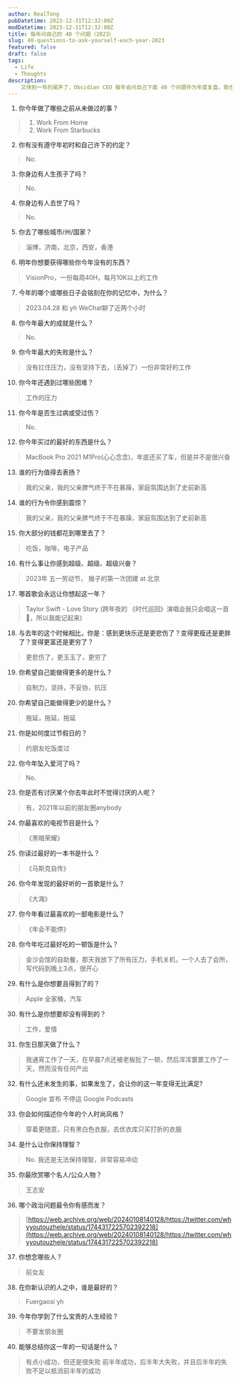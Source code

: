```yaml
---
author: RealTong
pubDatetime: 2023-12-31T12:32:00Z
modDatetime: 2023-12-31T12:32:00Z
title: 每年问自己的 40 个问题（2023）
slug: 40-questions-to-ask-yourself-each-year-2023
featured: false
draft: false
tags:
  - Life
  - Thoughts
description:
    又快到一年的尾声了，Obsidian CEO 每年会问自己下面 40 个问题作为年度复盘。我也跟风，这是我第一次回答这 40 个问题。
---
```

1. 你今年做了哪些之前从未做过的事？
> 1. Work From Home
> 2. Work From Starbucks
2. 你有没有遵守年初时和自己许下的约定？
> No.
3. 你身边有人生孩子了吗？
> No. 
4. 你身边有人去世了吗？
> No.
5. 你去了哪些城市/州/国家？
> 淄博，济南，北京，西安，香港
6. 明年你想要获得哪些你今年没有的东西？
> VisionPro，一份每周40H，每月10K以上的工作
7. 今年的哪个或哪些日子会铭刻在你的记忆中，为什么？
> 2023.04.28 和 yh WeChat聊了近两个小时
8. 你今年最大的成就是什么？
> No.
9. 你今年最大的失败是什么？
> 没有扛住压力，没有坚持下去，（丢掉了）一份非常好的工作
10. 你今年还遇到过哪些困难？
> 工作的压力
11. 你今年是否生过病或受过伤？
> No.
12. 你今年买过的最好的东西是什么？ 
> MacBook Pro 2021 M1Pro(心心念念)，年底还买了车，但是并不是很兴奋
13. 谁的行为值得去表扬？ 
> 我的父亲，我的父亲脾气终于不在暴躁，家庭氛围达到了史前新高
14. 谁的行为令你感到震惊？
> 我的父亲，我的父亲脾气终于不在暴躁，家庭氛围达到了史前新高
15. 你大部分的钱都花到哪里去了？ 
> 吃饭，咖啡，电子产品
16. 有什么事让你感到超级、超级、超级兴奋？ 
> 2023年 五一劳动节， 猴子的第一次团建 at 北京
17. 哪首歌会永远让你想起这一年？ 
> Taylor Swift - Love Story (跨年夜的 《时代巡回》演唱会我只会唱这一首🐶，所以我能记起来)
18. 与去年的这个时候相比，你是：感到更快乐还是更悲伤了？变得更瘦还是更胖了？变得更富还是更穷了？
> 更悲伤了，更玉玉了，更穷了
19. 你希望自己能做得更多的是什么？ 
> 自制力，坚持，不妥协，抗压
20. 你希望自己能做得更少的是什么？ 
> 拖延，拖延，拖延
21. 你是如何度过节假日的？ 
> 约朋友吃饭度过
22. 你今年坠入爱河了吗？
> No.
23. 你是否有讨厌某个你去年此时不觉得讨厌的人呢？
> 有，2021年以前的朋友圈anybody
24. 你最喜欢的电视节目是什么？
> 《黑暗荣耀》
25. 你读过最好的一本书是什么？
> 《马斯克自传》
26. 你今年发现的最好听的一首歌是什么？
> 《大海》
27. 你今年看过最喜欢的一部电影是什么？
> 《年会不能停》
28. 你今年吃过最好吃的一顿饭是什么？ 
> 金沙会馆的自助餐，那天我放下了所有压力，手机关机，一个人去了会所，写代码到晚上3点，很开心
29. 有什么是你想要且得到了的？
> Apple 全家桶，汽车
30. 有什么是你想要却没有得到的？
> 工作，爱情
31. 你生日那天做了什么？
> 我通宵工作了一天，在早晨7点还被老板批了一顿，然后浑浑噩噩工作了一天，然而没有任何产出
32. 有什么还未发生的事，如果发生了，会让你的这一年变得无比满足? 
> Google 宣布 不停运 Google Podcasts
33. 你会如何描述你今年的个人时尚风格？
> 穿着更随意，只有黑白色衣服，去优衣库只买打折的衣服
34. 是什么让你保持理智？
> No. 我还是无法保持理智，非常容易冲动
35. 你最欣赏哪个名人/公众人物？ 
> 王志安
36. 哪个政治问题最令你有感而发？ 
> [https://web.archive.org/web/20240108140128/https://twitter.com/whyyoutouzhele/status/1744317225702392218](https://web.archive.org/web/20240108140128/https://twitter.com/whyyoutouzhele/status/1744317225702392218)
37. 你想念哪些人？
> 前女友
38. 在你新认识的人之中，谁是最好的？
> Fuergaosi yh
39. 今年你学到了什么宝贵的人生经验？
> 不要发朋友圈
40. 能够总结你这一年的一句话是什么？
> 有点小成功，但还是很失败 前半年成功，后半年大失败，并且后半年的失败不足以抵消前半年的成功
